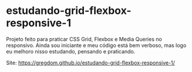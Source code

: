 # estudando-grid-flexbox-responsive-1
Projeto feito para praticar CSS Grid, Flexbox e Media Queries no responsivo. Ainda sou iniciante e meu código está bem verboso, mas logo eu melhoro nisso estudando, pensando e praticando.

Site: https://gregdom.github.io/estudando-grid-flexbox-responsive-1/
